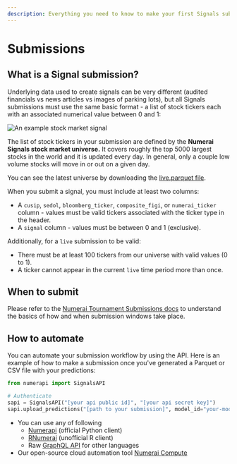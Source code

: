 ```yaml
---
description: Everything you need to know to make your first Signals submission.
---
```


# Submissions

## What is a Signal submission?

Underlying data used to create signals can be very different (audited financials vs news articles vs images of parking lots), but all Signals submissions must use the same basic format - a list of stock tickers each with an associated numerical value between 0 and 1:

![An example stock market signal](<../.gitbook/assets/group-42-2 (1).png>)

The list of stock tickers in your submission are defined by the **Numerai Signals stock market universe.** It covers roughly the top 5000 largest stocks in the world and it is updated every day. In general, only a couple low volume stocks will move in or out on a given day.

You can see the latest universe by downloading the [live.parquet file](data.md#files).

When you submit a signal, you must include at least two columns:

* A `cusip`, `sedol`, `bloomberg_ticker`, `composite_figi`, or `numerai_ticker` column - values must be valid tickers associated with the ticker type in the header.
* A `signal` column - values must be between 0 and 1 (exclusive).

Additionally, for a `live` submission to be valid:

* There must be at least 100 tickers from our universe with valid values (0 to 1).
* A ticker cannot appear in the current `live` time period more than once.

## When to submit

Please refer to the [Numerai Tournament Submissions docs](../numerai-tournament/submissions/) to understand the basics of how and when submission windows take place.

## How to automate

You can automate your submission workflow by using the API. Here is an example of how to make a submission once you've generated a Parquet or CSV file with your predictions:

```python
from numerapi import SignalsAPI

# Authenticate
sapi = SignalsAPI("[your api public id]", "[your api secret key]")
sapi.upload_predictions("[path to your submission]", model_id="your-model-id")
```

* You can use any of following&#x20;
  * [Numerapi](https://github.com/uuazed/numerapi) (official Python client)
  * [RNumerai](https://github.com/OmniacsDAO/Rnumerai) (unofficial R client)
  * Raw [GraphQL API](https://api-tournament.numer.ai/) for other languages
* Our open-source cloud automation tool [Numerai Compute](https://docs.numer.ai/tournament/compute)
